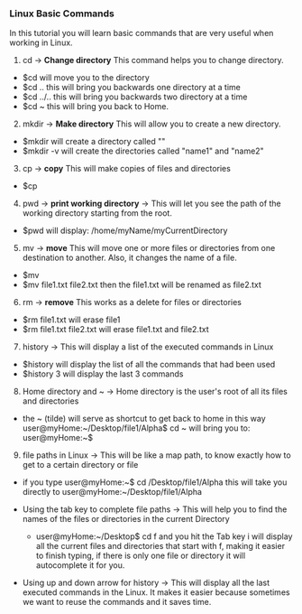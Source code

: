 ### Linux Basic Commands

In this tutorial you will learn basic commands that are very useful when
working in Linux.

1. cd -> **Change directory** This command helps you to change directory.
  - $cd <file name> will move you to the <name> directory
  - $cd .. this will bring you backwards one directory at a time
  - $cd ../.. this will bring you backwards two directory at a time
  - $cd ~ this will bring you back to Home.

2. mkdir -> **Make directory** This will allow you to create a new directory.
  - $mkdir <name> will create a directory called "<name>"
  - $mkdir -v <name1> <name2> will create the directories called "name1" and "name2"

3. cp -> **copy** This will make copies of files and directories
  - $cp <file you want to duplicate> <name of new file>

4. pwd -> **print working directory** -> This will let you see the path of the working directory starting from the root.
  - $pwd will display: /home/myName/myCurrentDirectory

5. mv -> **move** This will move one or more files or directories from one destination to another. Also, it changes the name of a file.
  - $mv <source> <destination>
  - $mv file1.txt file2.txt then the file1.txt will be renamed as file2.txt

6. rm -> **remove** This works as a delete for files or directories
  - $rm file1.txt  will erase file1
  - $rm file1.txt file2.txt  will erase file1.txt and file2.txt

7. history -> This will display a list of the executed commands in Linux
  - $history  will display the list of all the commands that had been used
  - $history 3  will display the last 3 commands

8. Home directory and ~ -> Home directory is the user's root of all its files and directories
  - the ~ (tilde) will serve as shortcut to get back to home in this way user@myHome:~/Desktop/file1/Alpha$ cd ~
  will bring you to:
  user@myHome:~$

9. file paths in Linux -> This will be like a map path, to know exactly how to get to a certain directory or file
  - if you type user@myHome:~$ cd /Desktop/file1/Alpha
  this will take you directly to user@myHome:~/Desktop/file1/Alpha

- Using the tab key to complete file paths -> This will help you to find the
names of the files or directories in the current Directory
  - user@myHome:~/Desktop$ cd f and you hit the Tab key i will display all the current files and directories that start with f, making it easier to finish typing, if there is only one file or directory it will autocomplete it for you.


- Using up and down arrow for history -> This will display all the last executed commands in the Linux. It makes it easier because sometimes we want to reuse the
commands and it saves time.
